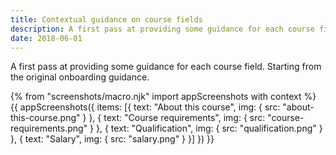 ```yaml
---
title: Contextual guidance on course fields
description: A first pass at providing some guidance for each course field. Starting from the original onboarding guidance.
date: 2018-06-01
---
```


A first pass at providing some guidance for each course field. Starting from the original onboarding guidance.

{% from "screenshots/macro.njk" import appScreenshots with context %}
{{ appScreenshots({
  items: [{
    text: "About this course",
    img: { src: "about-this-course.png" }
  }, {
    text: "Course requirements",
    img: { src: "course-requirements.png" }
  }, {
    text: "Qualification",
    img: { src: "qualification.png" }
  }, {
    text: "Salary",
    img: { src: "salary.png" }
  }]
}) }}
